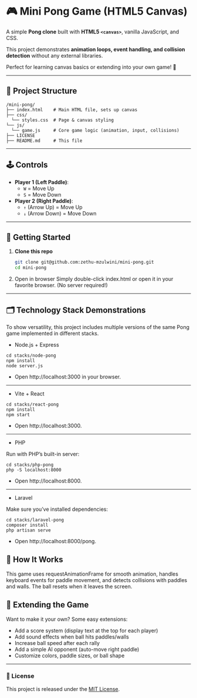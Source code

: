 # 🎮 Mini Pong Game (HTML5 Canvas)

A simple **Pong clone** built with **HTML5 `<canvas>`**, vanilla JavaScript, and CSS.  

This project demonstrates **animation loops, event handling, and collision detection** without any external libraries.  

Perfect for learning canvas basics or extending into your own game! 🚀

---

## 📂 Project Structure

```
/mini-pong/
├── index.html    # Main HTML file, sets up canvas
├── css/
  └── styles.css  # Page & canvas styling
└── js/
  └── game.js     # Core game logic (animation, input, collisions)
├── LICENSE
├── README.md     # This file
```

---

## 🕹️ Controls
- **Player 1 (Left Paddle)**:  
  - `W` = Move Up  
  - `S` = Move Down  
- **Player 2 (Right Paddle)**:  
  - `↑` (Arrow Up) = Move Up  
  - `↓` (Arrow Down) = Move Down  

---

## 🚀 Getting Started

1. **Clone this repo**  
    ```bash
    git clone git@github.com:zethu-mzulwini/mini-pong.git
    cd mini-pong
    ```

2. Open in browser
Simply double-click index.html or open it in your favorite browser. (No server required!)

---

## 🗂️ Technology Stack Demonstrations

To show versatility, this project includes multiple versions of the same Pong game implemented in different stacks.

- Node.js + Express
```
cd stacks/node-pong
npm install
node server.js
```
- Open http://localhost:3000 in your browser.

---

- Vite + React

```
cd stacks/react-pong
npm install
npm start
```

- Open http://localhost:3000.

---
- PHP

Run with PHP’s built-in server:

```
cd stacks/php-pong
php -S localhost:8000
```

- Open http://localhost:8000.

---
- Laravel

Make sure you’ve installed dependencies:

```
cd stacks/laravel-pong
composer install
php artisan serve
```

- Open http://localhost:8000/pong.

## 🧩 How It Works

This game uses requestAnimationFrame for smooth animation, handles keyboard events for paddle movement, and detects collisions with paddles and walls.
The ball resets when it leaves the screen.

## 🔧 Extending the Game

Want to make it your own? Some easy extensions:

- Add a score system (display text at the top for each player)
- Add sound effects when ball hits paddles/walls
- Increase ball speed after each rally
- Add a simple AI opponent (auto-move right paddle)
- Customize colors, paddle sizes, or ball shape

---

### 📜 License

This project is released under the [MIT License](./LICENSE).